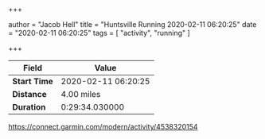 +++

author = "Jacob Hell"
title = "Huntsville Running 2020-02-11 06:20:25"
date = "2020-02-11 06:20:25"
tags = [
    "activity", "running"
]

+++

<!--more-->

|Field  |Value  |
|--- | --- |
|**Start Time**|2020-02-11 06:20:25|
|**Distance**|4.00 miles|
|**Duration**|0:29:34.030000|

https://connect.garmin.com/modern/activity/4538320154